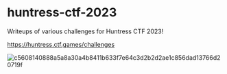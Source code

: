# huntress-ctf-2023
Writeups of various challenges for Huntress CTF 2023! 

https://huntress.ctf.games/challenges


![c5608140888a5a8a30a4b8411b633f7e64c3d2b2d2ae1c856dad13766d20719f](https://github.com/Alphaz0r/huntress-ctf-2023/assets/17253480/f173a1d7-936d-4a45-899f-f992ab93786e)
